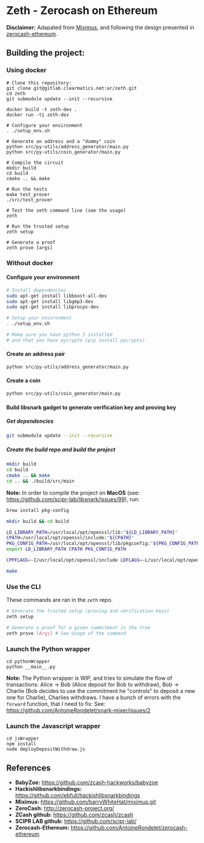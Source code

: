 # Zeth - Zerocash on Ethereum 

**Disclaimer:** Adapated from [Miximus](https://github.com/barryWhiteHat/miximus.git), and following the design
presented in [zerocash-ethereum](https://github.com/AntoineRondelet/zerocash-ethereum).

## Building the project:

### Using docker

```
# Clone this repository:
git clone git@gitlab.clearmatics.net:ar/zeth.git
cd zeth
git submodule update --init --recursive

docker build -t zeth-dev .
docker run -ti zeth-dev

# Configure your environment
. ./setup_env.sh

# Generate an address and a "dummy" coin
python src/py-utils/address_generator/main.py
python src/py-utils/coin_generator/main.py

# Compile the circuit
mkdir build
cd build
cmake .. && make

# Run the tests
make test_prover
./src/test_prover

# Test the zeth command line (see the usage)
zeth

# Run the trusted setup
zeth setup

# Generate a proof
zeth prove [args] 
```

### Without docker

#### Configure your environment

```bash
# Install dependencies
sudo apt-get install libboost-all-dev
sudo apt-get install libgmp3-dev
sudo apt-get install libprocps-dev

# Setup your environment
. ./setup_env.sh

# Make sure you have python 3 installed
# and that you have pycrypto (pip install pycrypto)
```

#### Create an address pair

```bash
python src/py-utils/address_generator/main.py
```

#### Create a coin

```bash
python src/py-utils/coin_generator/main.py
```

#### Build libsnark gadget to generate verification key and proving key

##### Get dependencies

```bash
git submodule update --init --recursive
```

##### Create the build repo and build the project

```bash
mkdir build
cd build
cmake .. && make
cd .. && ./build/src/main
```

**Note:**
In order to compile the project on **MacOS** (see: https://github.com/scipr-lab/libsnark/issues/99), run:
```bash
brew install pkg-config

mkdir build && cd build

LD_LIBRARY_PATH=/usr/local/opt/openssl/lib:"${LD_LIBRARY_PATH}"
CPATH=/usr/local/opt/openssl/include:"${CPATH}"
PKG_CONFIG_PATH=/usr/local/opt/openssl/lib/pkgconfig:"${PKG_CONFIG_PATH}"
export LD_LIBRARY_PATH CPATH PKG_CONFIG_PATH

CPPFLAGS=-I/usr/local/opt/openssl/include LDFLAGS=-L/usr/local/opt/openssl/lib PKG_CONFIG_PATH=/usr/local/opt/openssl/lib/pkgconfig cmake -DWITH_PROCPS=OFF -DWITH_SUPERCOP=OFF ..

make
```

### Use the CLI

These commands are ran in the `zeth` repo.

```bash
# Generate the trusted setup (proving and verification keys)
zeth setup

# Generate a proof for a given commitment in the tree
zeth prove [Args] # See Usage of the command
```

### Launch the Python wrapper

```
cd pythonWrapper
python __main__.py
```

**Note:** The Python wrapper is WIP, and tries to simulate the flow of transactions: Alice -> Bob (Alice deposit for Bob to withdraw), Bob -> Charlie (Bob decides to use the commitment he "controls" to deposit a new one for Charlie), Charlies withdraws.
I have a bunch of errors with the `forward` function, that I need to fix: See: https://github.com/AntoineRondelet/snark-mixer/issues/2

### Launch the Javascript wrapper

```
cd jsWrapper
npm install
node deployDepositWithdraw.js
```

## References

- **BabyZoe:** https://github.com/zcash-hackworks/babyzoe
- **Hackishlibsnarkbindings:** https://github.com/ebfull/hackishlibsnarkbindings
- **Miximus:** https://github.com/barryWhiteHat/miximus.git
- **ZeroCash:** http://zerocash-project.org/
- **ZCash github:** https://github.com/zcash/zcash
- **SCIPR LAB github:** https://github.com/scipr-lab/
- **Zerocash-Ethereum:** https://github.com/AntoineRondelet/zerocash-ethereum
